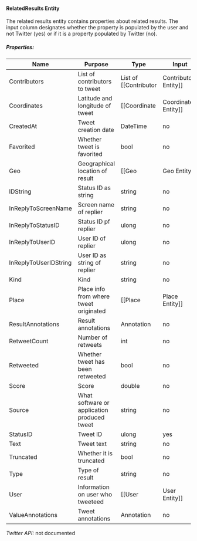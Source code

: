 #### RelatedResults Entity

The related results entity contains properties about related results. The input column designates whether the property is populated by the user and not Twitter (yes) or if it is a property populated by Twitter (no).

##### Properties:

| Name | Purpose | Type | Input |
|------|---------|------|-------|
| Contributors | List of contributors to tweet | List of [[Contributor|Contributors Entity]] | no |
| Coordinates | Latitude and longitude of tweet | [[Coordinate|Coordinates Entity]] | no |
| CreatedAt | Tweet creation date | DateTime | no |
| Favorited | Whether tweet is favorited | bool | no |
| Geo | Geographical location of result | [[Geo|Geo Entity]] | no |
| IDString | Status ID as string | string | no |
| InReplyToScreenName | Screen name of replier | string | no |
| InReplyToStatusID | Status ID pf replier | ulong | no |
| InReplyToUserID | User ID of replier | ulong | no |
| InReplyToUserIDString | User ID as string of replier | string | no |
| Kind | Kind | string | no |
| Place | Place info from where tweet originated | [[Place|Place Entity]] | no |
| ResultAnnotations | Result annotations | Annotation | no |
| RetweetCount | Number of retweets | int | no |
| Retweeted | Whether tweet has been retweeted | bool | no |
| Score | Score | double | no |
| Source | What software or application produced tweet | string | no |
| StatusID | Tweet ID | ulong | yes |
| Text | Tweet text | string | no |
| Truncated | Whether it is truncated | bool | no |
| Type | Type of result | string | no |
| User | Information on user who tweeteed | [[User|User Entity]] | no |
| ValueAnnotations | Tweet annotations | Annotation | no |

*Twitter API:* not documented